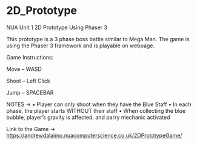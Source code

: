 # 2D_Prototype
NUA Unit 1 2D Prototype Using Phaser 3

This prototype is a 3 phase boss battle similar to Mega Man. The game is using the Phaser 3 framework and is playable on webpage.

Game Instructions:

Move – WASD 

Shoot – Left Click 

Jump – SPACEBAR 

NOTES -> 
•	Player can only shoot when they have the Blue Staff
•	In each phase, the player starts WITHOUT their staff
•	When collecting the blue bubble, player’s gravity is affected, and parry mechanic activated 

Link to the Game -> https://andrewdalaimo.nuacomputerscience.co.uk/2DPrototypeGame/
